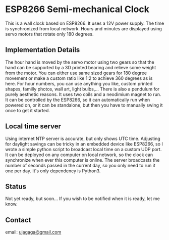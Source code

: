 # ESP8266 Semi-mechanical Clock

This is a wall clock based on ESP8266. It uses a 12V power supply. 
The time is synchronized from local network. Hours and minutes are displayed using servo motors that rotate only 180 degrees.

## Implementation  Details

The hour hand is moved by the servo motor using two gears so that the hand can be supported by a 3D printed bearing and relieve some weight from the motor. You can either use same sized gears for 180 degree movement or make a custom ratio like 1:2 to achieve 360 degrees as is here.
For hour numbers, you can use anything you like, custom printed shapes, familly photos, wall art, light bulbs,...
There is also a pendulum for purely aesthetic reasons. It uses two coils and a neodimium magnet to run. It can be controlled by the ESP8266, so it can automatically run when powered on, or it can be standalone, but then you have to manually swing it once to get it started.

## Local time server

Using internet NTP server is accurate, but only shows UTC time. Adjusting for daylight savings can be tricky in an embedded device like ESP8266, so I wrote a simple python script to broadcast local time on a custom UDP port. It can be deployed on any computer on local network, so the clock can synchronize when ever this computer is online. The server broadcasts the number of seconds passed in the current day, so you only need to run it one per day.
It's only dependency is Python3.

## Status

Not yet ready, but soon... If you wish to be notified when it is ready, let me know.


## Contact

email: ujagaga@gmail.com

